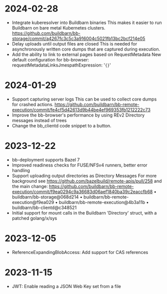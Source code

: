 # 2024-02-28

* Integrate kuberesolver into Buildbarn binaries
  This makes it easier to run Buildbarn on bare metal Kubernetes clusters.
  https://github.com/buildbarn/bb-storage/commit/a4267fc3c5c3a916004c5021fb13bc2bcf214e05
* Delay uploads until output files are closed
  This is needed for asynchronously written core dumps that are captured during execution.
* Add the ability to link to external pages based on RequestMetadata
  New default configuration for bb-browser:
    requestMetadataLinksJmespathExpression: '`{}`'

# 2024-01-29

* Support capturing server logs
  This can be used to collect core dumps for crashed actions.
  https://github.com/buildbarn/bb-remote-execution/commit/fe4cf5d42613d9b44be4ef969353fb1212222c73
* Improve the bb-browser's performance by using REv2 Directory messages instead
  of trees
* Change the bb_clientd code snippet to a button.

# 2023-12-22

* bb-deployment supports Bazel 7
* Improved readiness checks for FUSE/NFSv4 runners, better error handling
* Support uploading output directories as Directory Messages
  For more background see https://github.com/bazelbuild/remote-apis/pull/258
  and the main change: https://github.com/buildbarn/bb-remote-execution/commit/f9ea0294c9a36683d06aef1840ba39c2eaccfb68
  • buildbarn/bb-storage@068d214
  • buildbarn/bb-remote-execution@f9ea029
  • buildbarn/bb-remote-execution@4b3a11b
  • buildbarn/bb-clientd@c348521
* Initial support for mount calls in the Buildbarn 'Directory' struct, with a patched golang/x/sys

# 2023-12-05

* ReferenceExpandingBlobAccess: Add support for CAS references

# 2023-11-15

* JWT: Enable reading a JSON Web Key set from a file
